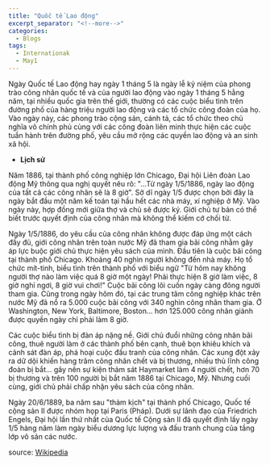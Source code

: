 ```yaml
---
title: "Quốc tế Lao động"
excerpt_separator: "<!--more-->"
categories:
  - Blogs
tags:
  - Internationak
  - May1
---
```

Ngày Quốc tế Lao động hay ngày 1 tháng 5 là ngày lễ kỷ niệm của phong trào công nhân quốc tế và của người lao động vào ngày 1 tháng 5 hằng năm, tại nhiều quốc gia trên thế giới, thường có các cuộc biểu tình trên đường phố của hàng triệu người lao động và các tổ chức công đoàn của họ. Vào ngày này, các phong trào cộng sản, cánh tả, các tổ chức theo chủ nghĩa vô chính phủ cùng với các công đoàn liên minh thực hiện các cuộc tuần hành trên đường phố, yêu cầu mở rộng các quyền lao động và an sinh xã hội.

- **Lịch sử**

Năm 1886, tại thành phố công nghiệp lớn Chicago, Đại hội Liên đoàn Lao động Mỹ thông qua nghị quyết nêu rõ: "...Từ ngày 1/5/1886, ngày lao động của tất cả các công nhân sẽ là 8 giờ". Sở dĩ ngày 1/5 được chọn bởi đây là ngày bắt đầu một năm kế toán tại hầu hết các nhà máy, xí nghiệp ở Mỹ. Vào ngày này, hợp đồng mới giữa thợ và chủ sẽ được ký. Giới chủ tư bản có thể biết trước quyết định của công nhân mà không thể kiếm cớ chối từ.

Ngày 1/5/1886, do yêu cầu của công nhân không được đáp ứng một cách đầy đủ, giới công nhân trên toàn nước Mỹ đã tham gia bãi công nhằm gây áp lực buộc giới chủ thực hiện yêu sách của mình. Đầu tiên là cuộc bãi công tại thành phố Chicago. Khoảng 40 nghìn người không đến nhà máy. Họ tổ chức mít-tinh, biểu tình trên thành phố với biểu ngữ "Từ hôm nay không người thợ nào làm việc quá 8 giờ một ngày! Phải thực hiện 8 giờ làm việc, 8 giờ nghỉ ngơi, 8 giờ vui chơi!" Cuộc bãi công lôi cuốn ngày càng đông người tham gia. Cũng trong ngày hôm đó, tại các trung tâm công nghiệp khác trên nước Mỹ đã nổ ra 5.000 cuộc bãi công với 340 nghìn công nhân tham gia. Ở Washington, New York, Baltimore, Boston... hơn 125.000 công nhân giành được quyền ngày chỉ phải làm 8 giờ.

Các cuộc biểu tình bị đàn áp nặng nề. Giới chủ đuổi những công nhân bãi công, thuê người làm ở các thành phố bên cạnh, thuê bọn khiêu khích và cảnh sát đàn áp, phá hoại cuộc đấu tranh của công nhân. Các xung đột xảy ra dữ dội khiến hàng trăm công nhân chết và bị thương, nhiều thủ lĩnh công đoàn bị bắt... gây nên sự kiện thảm sát Haymarket làm 4 người chết, hơn 70 bị thương và trên 100 người bị bắt năm 1886 tại Chicago, Mỹ. Nhưng cuối cùng, giới chủ phải chấp nhận yêu sách của công nhân.

Ngày 20/6/1889, ba năm sau "thảm kịch" tại thành phố Chicago, Quốc tế cộng sản II được nhóm họp tại Paris (Pháp). Dưới sự lãnh đạo của Friedrich Engels, Đại hội lần thứ nhất của Quốc tế Cộng sản II đã quyết định lấy ngày 1/5 hàng năm làm ngày biểu dương lực lượng và đấu tranh chung của tầng lớp vô sản các nước.

source: [Wikipedia](https://vi.wikipedia.org/wiki/Ng%C3%A0y_Qu%E1%BB%91c_t%E1%BA%BF_Lao_%C4%91%E1%BB%99ng)
